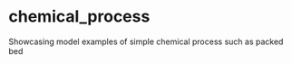 chemical_process
================

Showcasing model examples of simple chemical process such as packed bed
